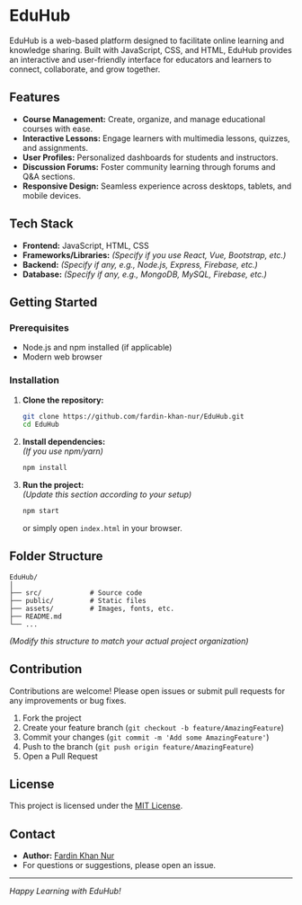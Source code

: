 # EduHub

EduHub is a web-based platform designed to facilitate online learning and knowledge sharing. Built with JavaScript, CSS, and HTML, EduHub provides an interactive and user-friendly interface for educators and learners to connect, collaborate, and grow together.

## Features

- **Course Management:** Create, organize, and manage educational courses with ease.
- **Interactive Lessons:** Engage learners with multimedia lessons, quizzes, and assignments.
- **User Profiles:** Personalized dashboards for students and instructors.
- **Discussion Forums:** Foster community learning through forums and Q&A sections.
- **Responsive Design:** Seamless experience across desktops, tablets, and mobile devices.

## Tech Stack

- **Frontend:** JavaScript, HTML, CSS
- **Frameworks/Libraries:** *(Specify if you use React, Vue, Bootstrap, etc.)*
- **Backend:** *(Specify if any, e.g., Node.js, Express, Firebase, etc.)*
- **Database:** *(Specify if any, e.g., MongoDB, MySQL, Firebase, etc.)*

## Getting Started

### Prerequisites

- Node.js and npm installed (if applicable)
- Modern web browser

### Installation

1. **Clone the repository:**
   ```sh
   git clone https://github.com/fardin-khan-nur/EduHub.git
   cd EduHub
   ```
2. **Install dependencies:**  
   *(If you use npm/yarn)*
   ```sh
   npm install
   ```
3. **Run the project:**  
   *(Update this section according to your setup)*
   ```sh
   npm start
   ```
   or simply open `index.html` in your browser.

## Folder Structure

```
EduHub/
│
├── src/            # Source code
├── public/         # Static files
├── assets/         # Images, fonts, etc.
├── README.md
└── ...
```
*(Modify this structure to match your actual project organization)*

## Contribution

Contributions are welcome! Please open issues or submit pull requests for any improvements or bug fixes.

1. Fork the project
2. Create your feature branch (`git checkout -b feature/AmazingFeature`)
3. Commit your changes (`git commit -m 'Add some AmazingFeature'`)
4. Push to the branch (`git push origin feature/AmazingFeature`)
5. Open a Pull Request

## License

This project is licensed under the [MIT License](LICENSE).

## Contact

- **Author:** [Fardin Khan Nur](https://github.com/fardin-khan-nur)
- For questions or suggestions, please open an issue.

---

*Happy Learning with EduHub!*
